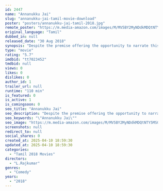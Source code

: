 ```yaml
---
id: 2447
name: "Annanukku Jai"
slug: "annanukku-jai-tamil-movie-download"
poster: "posters/annanukku-jai-tamil-2018.jpg"
remote_poster: "https://m.media-amazon.com/images/M/MV5BY2MyNDdkMDQtNTY5MS00YjBlLWJkNDUtMGYzNWJjNDg5YWE2XkEyXkFqcGc@._V1_SX300.jpg"
original_language: "Tamil"
dubbed_in: null
released_date: "30 Aug 2018"
synopsis: "Despite the premise offering the opportunity to narrate this story as a gritty action drama, Rajkumar chooses to tell it in a lighter, satirical vein."
type: "movie"
rating: "5.7"
imdbid: "tt7023452"
tmdbid: null
views: 0
likes: 0
dislikes: 0
author_id: 1
trailer_url: null
runtime: "110 min"
is_featured: 0
is_active: 1
is_comingsoon: 0
seo_title: "Annanukku Jai"
seo_description: "Despite the premise offering the opportunity to narrate this story as a gritty action drama, Rajkumar chooses to tell it in a lighter, satirical vein."
seo_keywords: "\"Annanukku Jai\""
seo_image: "https://m.media-amazon.com/images/M/MV5BY2MyNDdkMDQtNTY5MS00YjBlLWJkNDUtMGYzNWJjNDg5YWE2XkEyXkFqcGc@._V1_SX300.jpg"
screenshots: null
redirect_to: null
social_shares: 0
created_at: 2025-04-10 18:59:30
updated_at: 2025-04-10 18:59:30
categories:
  - "Tamil 2018 Movies"
directors:
  - "L.Rajkumar"
genres:
  - "Comedy"
years:
  - "2018"
---
```

